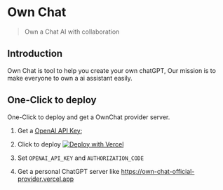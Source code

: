 # Own Chat

> Own a Chat AI with collaboration

## Introduction

Own Chat is tool to help you create your own chatGPT, Our mission is to make everyone to own
a ai assistant easily.

## One-Click to deploy

One-Click to deploy and get a OwnChat provider server.

1. Get a [OpenAI API Key](https://platform.openai.com/account/api-keys);

2. Click to deploy [![Deploy with Vercel](https://vercel.com/button)](https://vercel.com/new/clone?repository-url=https://github.com/forsigner/own-chat&project-name=own-chat-provider-next&repository-name=own-chat&root-directory=apps/provider-next&install-command=yarn%20install&build-command=yarn%20turbo%20run%20build%20--filter=provider-next...&ignore-command=npx%20turbo-ignore&env=OPENAI_API_KEY,AUTHORIZATION_CODE)

3. Set `OPENAI_API_KEY` and `AUTHORIZATION_CODE`

4. Get a personal ChatGPT server like https://own-chat-official-provider.vercel.app
